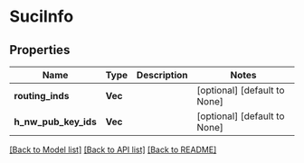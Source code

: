 # SuciInfo

## Properties
Name | Type | Description | Notes
------------ | ------------- | ------------- | -------------
**routing_inds** | **Vec<String>** |  | [optional] [default to None]
**h_nw_pub_key_ids** | **Vec<i32>** |  | [optional] [default to None]

[[Back to Model list]](../README.md#documentation-for-models) [[Back to API list]](../README.md#documentation-for-api-endpoints) [[Back to README]](../README.md)


